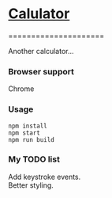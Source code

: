 # [Calulator][0]
=====================

Another calculator...

### Browser support
Chrome

### Usage

```
npm install
npm start
npm run build
```

[0]: http://celinebonin.com/calculator/

### My TODO list
Add keystroke events.  
Better styling.  
